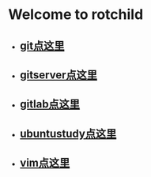 # Welcome to rotchild

 * ## [git点这里](./git的使用.md)<br/>
 * ## [gitserver点这里](./gitserver.md)<br/>
 * ## [gitlab点这里](./Gitlab.md)<br/>
 * ## [ubuntustudy点这里](./ubuntustudy.md)<br/>
 * ## [vim点这里](./vim.md)<br/>
